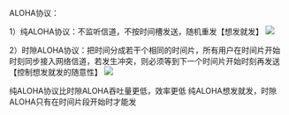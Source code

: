 ALOHA协议：

1）纯ALOHA协议：不监听信道，不按时间槽发送，随机重发【想发就发】
![](https://tva1.sinaimg.cn/large/008eGmZEly1goseghu845j311q0em0z0.jpg)

2）时隙ALOHA协议：把时间分成若干个相同的时间片，所有用户在时间片开始时刻同步接入网络信道，若发生冲突，则必须等到下一个时间片开始时刻再发送【控制想发就发的随意性】
![](https://tva1.sinaimg.cn/large/008eGmZEly1gosegr4c4ej30u208pdi4.jpg)

纯ALOHA协议比时隙ALOHA吞吐量更低，效率更低
纯ALOHA想发就发，时隙ALOHA只有在时间片段开始时才能发